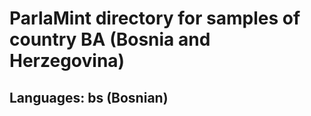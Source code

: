 # ParlaMint directory for samples of country BA (Bosnia and Herzegovina)
## Languages: bs (Bosnian)

